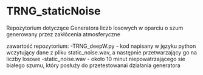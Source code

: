 # TRNG_staticNoise
Repozytorium dotyczące Generatora liczb losowych w oparciu o szum generowany przez zakłócenia atmosferyczne

zawartość repozytorium:
-TRNG_deepW.py      - kod napisany w języku python wczytujący dane z pliku static_noise.wav, a następnie przetwarzający go na liczby losowe
-static_noise.wav   - około 10 minut niepowatrzającego sie białego szumu, który posłuży do przetestowanai działania generatora

